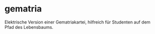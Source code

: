 # gematria

Elektrische Version einer Gematriakartei, hilfreich für Studenten auf dem Pfad des Lebensbaums.
